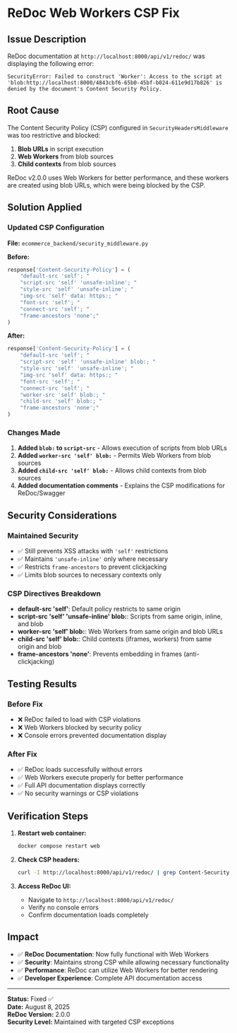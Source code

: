 # ReDoc Web Workers CSP Fix

## Issue Description
ReDoc documentation at `http://localhost:8000/api/v1/redoc/` was displaying the following error:

```
SecurityError: Failed to construct 'Worker': Access to the script at 'blob:http://localhost:8000/4843cbf6-65b0-45bf-b024-611e9d17b826' is denied by the document's Content Security Policy.
```

## Root Cause
The Content Security Policy (CSP) configured in `SecurityHeadersMiddleware` was too restrictive and blocked:
1. **Blob URLs** in script execution
2. **Web Workers** from blob sources
3. **Child contexts** from blob sources

ReDoc v2.0.0 uses Web Workers for better performance, and these workers are created using blob URLs, which were being blocked by the CSP.

## Solution Applied

### Updated CSP Configuration
**File:** `ecommerce_backend/security_middleware.py`

**Before:**
```python
response['Content-Security-Policy'] = (
    "default-src 'self'; "
    "script-src 'self' 'unsafe-inline'; "
    "style-src 'self' 'unsafe-inline'; "
    "img-src 'self' data: https:; "
    "font-src 'self'; "
    "connect-src 'self'; "
    "frame-ancestors 'none';"
)
```

**After:**
```python
response['Content-Security-Policy'] = (
    "default-src 'self'; "
    "script-src 'self' 'unsafe-inline' blob:; "
    "style-src 'self' 'unsafe-inline'; "
    "img-src 'self' data: https:; "
    "font-src 'self'; "
    "connect-src 'self'; "
    "worker-src 'self' blob:; "
    "child-src 'self' blob:; "
    "frame-ancestors 'none';"
)
```

### Changes Made
1. **Added `blob:` to `script-src`** - Allows execution of scripts from blob URLs
2. **Added `worker-src 'self' blob:`** - Permits Web Workers from blob sources  
3. **Added `child-src 'self' blob:`** - Allows child contexts from blob sources
4. **Added documentation comments** - Explains the CSP modifications for ReDoc/Swagger

## Security Considerations

### Maintained Security
- ✅ Still prevents XSS attacks with `'self'` restrictions
- ✅ Maintains `'unsafe-inline'` only where necessary
- ✅ Restricts `frame-ancestors` to prevent clickjacking
- ✅ Limits blob sources to necessary contexts only

### CSP Directives Breakdown
- **default-src 'self'**: Default policy restricts to same origin
- **script-src 'self' 'unsafe-inline' blob:**: Scripts from same origin, inline, and blob
- **worker-src 'self' blob:**: Web Workers from same origin and blob URLs
- **child-src 'self' blob:**: Child contexts (iframes, workers) from same origin and blob
- **frame-ancestors 'none'**: Prevents embedding in frames (anti-clickjacking)

## Testing Results

### Before Fix
- ❌ ReDoc failed to load with CSP violations
- ❌ Web Workers blocked by security policy
- ❌ Console errors prevented documentation display

### After Fix  
- ✅ ReDoc loads successfully without errors
- ✅ Web Workers execute properly for better performance
- ✅ Full API documentation displays correctly
- ✅ No security warnings or CSP violations

## Verification Steps

1. **Restart web container:**
   ```bash
   docker compose restart web
   ```

2. **Check CSP headers:**
   ```bash
   curl -I http://localhost:8000/api/v1/redoc/ | grep Content-Security-Policy
   ```

3. **Access ReDoc UI:**
   - Navigate to `http://localhost:8000/api/v1/redoc/`
   - Verify no console errors
   - Confirm documentation loads completely

## Impact
- ✅ **ReDoc Documentation**: Now fully functional with Web Workers
- ✅ **Security**: Maintains strong CSP while allowing necessary functionality
- ✅ **Performance**: ReDoc can utilize Web Workers for better rendering
- ✅ **Developer Experience**: Complete API documentation access

---
**Status:** Fixed ✅  
**Date:** August 8, 2025  
**ReDoc Version:** 2.0.0  
**Security Level:** Maintained with targeted CSP exceptions
